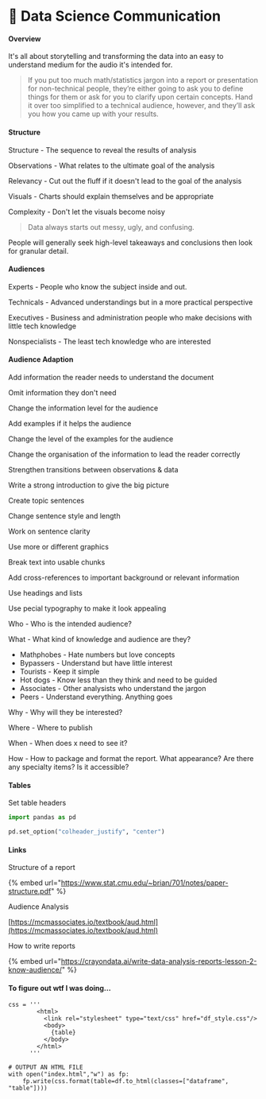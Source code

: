 # 💬 Data Science Communication

#### Overview

It's all about storytelling and transforming the data into an easy to understand medium for the audio it's intended for.

> If you put too much math/statistics jargon into a report or presentation for non-technical people, they’re either going to ask you to define things for them or ask for you to clarify upon certain concepts. Hand it over too simplified to a technical audience, however, and they’ll ask you how you came up with your results.

#### Structure

Structure - The sequence to reveal the results of analysis

Observations - What relates to the ultimate goal of the analysis

Relevancy - Cut out the fluff if it doesn't lead to the goal of the analysis

Visuals - Charts should explain themselves and be appropriate

Complexity - Don't let the visuals become noisy

> Data always starts out messy, ugly, and confusing.

People will generally seek high-level takeaways and conclusions then look for granular detail.

#### Audiences

Experts - People who know the subject inside and out.

Technicals - Advanced understandings but in a more practical perspective

Executives - Business and administration people who make decisions with little tech knowledge

Nonspecialists - The least tech knowledge who are interested

#### Audience Adaption

Add information the reader needs to understand the document

Omit information they don't need

Change the information level for the audience

Add examples if it helps the audience

Change the level of the examples for the audience

Change the organisation of the information to lead the reader correctly

Strengthen transitions between observations & data

Write a strong introduction to give the big picture

Create topic sentences

Change sentence style and length

Work on sentence clarity

Use more or different graphics

Break text into usable chunks

Add cross-references to important background or relevant information

Use headings and lists

Use pecial typography to make it look appealing

Who - Who is the intended audience?

What - What kind of knowledge and audience are they?

* Mathphobes - Hate numbers but love concepts
* Bypassers - Understand but have little interest
* Tourists - Keep it simple
* Hot dogs - Know less than they think and need to be guided
* Associates - Other analysists who understand the jargon
* Peers - Understand everything. Anything goes

Why - Why will they be interested?

Where - Where to publish

When - When does x need to see it?

How - How to package and format the report. What appearance? Are there any specialty items? Is it accessible?

#### Tables

Set table headers

```python
import pandas as pd

pd.set_option("colheader_justify", "center")
```

#### Links

Structure of a report

{% embed url="https://www.stat.cmu.edu/~brian/701/notes/paper-structure.pdf" %}

Audience Analysis

[https://mcmassociates.io/textbook/aud.html](https://mcmassociates.io/textbook/aud.html)

How to write reports

{% embed url="https://crayondata.ai/write-data-analysis-reports-lesson-2-know-audience/" %}

#### To figure out wtf I was doing...

```
css = '''
        <html>
          <link rel="stylesheet" type="text/css" href="df_style.css"/>
          <body>
            {table}
          </body>
        </html>
      '''

# OUTPUT AN HTML FILE
with open("index.html","w") as fp:
    fp.write(css.format(table=df.to_html(classes=["dataframe", "table"])))
```
